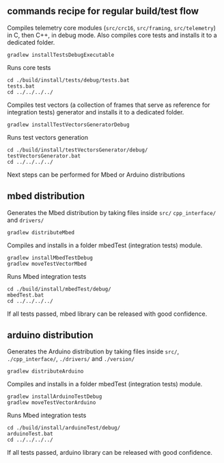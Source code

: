 ## commands recipe for regular build/test flow

Compiles telemetry core modules (`src/crc16`, `src/framing`, `src/telemetry`)
 in C, then C++, in debug mode.
Also compiles core tests and installs it to a dedicated folder.
```shell
gradlew installTestsDebugExecutable
```

Runs core tests
```shell
cd ./build/install/tests/debug/tests.bat
tests.bat
cd ../../../../
```

Compiles test vectors (a collection of frames that serve as reference for
  integration tests) generator and installs it to a dedicated folder.

```shell
gradlew installTestVectorsGeneratorDebug
```

Runs test vectors generation
```shell
cd ./build/install/testVectorsGenerator/debug/
testVectorsGenerator.bat
cd ../../../../
```

Next steps can be performed for Mbed or Arduino distributions

## mbed distribution

Generates the Mbed distribution by taking files inside `src/` `cpp_interface/`
and `drivers/`

```shell
gradlew distributeMbed
```

Compiles and installs in a folder mbedTest (integration tests) module.
```shell
gradlew installMbedTestDebug
gradlew moveTestVectorMbed
```

Runs Mbed integration tests
```shell
cd ./build/install/mbedTest/debug/
mbedTest.bat
cd ../../../../
```

If all tests passed, mbed library can be released with good confidence.

## arduino distribution

Generates the Arduino distribution by taking files inside `src/`,
`./cpp_interface/`, `./drivers/` and `./version/`

```shell
gradlew distributeArduino
```

Compiles and installs in a folder mbedTest (integration tests) module.
```shell
gradlew installArduinoTestDebug
gradlew moveTestVectorArduino
```

Runs Mbed integration tests
```shell
cd ./build/install/arduinoTest/debug/
arduinoTest.bat
cd ../../../../
```

If all tests passed, arduino library can be released with good confidence.
